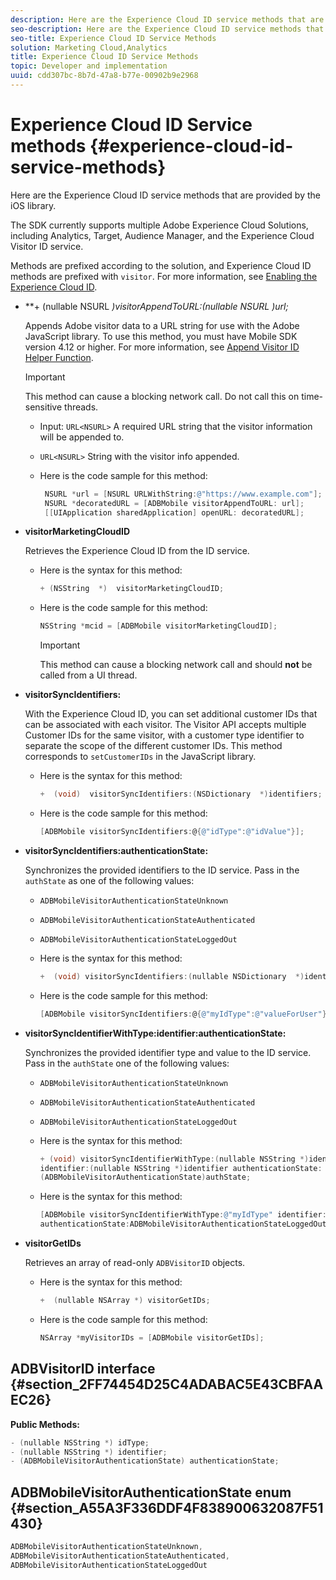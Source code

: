```yaml
---
description: Here are the Experience Cloud ID service methods that are provided by the iOS library.
seo-description: Here are the Experience Cloud ID service methods that are provided by the iOS library.
seo-title: Experience Cloud ID Service Methods
solution: Marketing Cloud,Analytics
title: Experience Cloud ID Service Methods
topic: Developer and implementation
uuid: cdd307bc-8b7d-47a8-b77e-00902b9e2968
---
```


# Experience Cloud ID Service methods {#experience-cloud-id-service-methods}

Here are the Experience Cloud ID service methods that are provided by the iOS library.

The SDK currently supports multiple Adobe Experience Cloud Solutions, including Analytics, Target, Audience Manager, and the Experience Cloud Visitor ID service.

Methods are prefixed according to the solution, and Experience Cloud ID methods are prefixed with `visitor`. For more information, see [Enabling the Experience Cloud ID](/help/ios/marketing-cloud/mcvid.md). 

* **+ (nullable NSURL *)visitorAppendToURL:(nullable NSURL *)url;**

  Appends Adobe visitor data to a URL string for use with the Adobe JavaScript library. To use this method, you must have Mobile SDK version 4.12 or higher. For more information, see [Append Visitor ID Helper Function](https://marketing.adobe.com/resources/help/en_US/mcvid/mcvid-appendvisitorid.html). 
  
  >[!IMPORTANT]
  >
  >This method can cause a blocking network call. Do not call this on time-sensitive threads. 

  * Input: `URL<NSURL>`
    A required URL string that the visitor information will be appended to. 
  * `URL<NSURL>` 
    String with the visitor info appended. 

  * Here is the code sample for this method:

    ```objective-c
     NSURL *url = [NSURL URLWithString:@"https://www.example.com"];  
     NSURL *decoratedURL = [ADBMobile visitorAppendToURL: url];  
     [[UIApplication sharedApplication] openURL: decoratedURL];  
     ```

* **visitorMarketingCloudID**

  Retrieves the Experience Cloud ID from the ID service.

  * Here is the syntax for this method:

    ```objective-c
    + (NSString  *)  visitorMarketingCloudID;
    ```

  * Here is the code sample for this method:

    ```objective-c
    NSString *mcid = [ADBMobile visitorMarketingCloudID]; 
    ```

    >[!IMPORTANT]
    >
    >This method can cause a blocking network call and should **not** be called from a UI thread.

* **visitorSyncIdentifiers:**

  With the Experience Cloud ID, you can set additional customer IDs that can be associated with each visitor. The Visitor API accepts multiple Customer IDs for the same visitor, with a customer type identifier to separate the scope of the different customer IDs. This method corresponds to `setCustomerIDs` in the JavaScript library. 

  * Here is the syntax for this method:

    ```objective-c
    +  (void)  visitorSyncIdentifiers:(NSDictionary  *)identifiers;
    ```

  * Here is the code sample for this method:

    ```objective-c
    [ADBMobile visitorSyncIdentifiers:@{@"idType":@"idValue"}];
    ```

* **visitorSyncIdentifiers:authenticationState:**

  Synchronizes the provided identifiers to the ID service. Pass in the `authState` as one of the following values: 

  * `ADBMobileVisitorAuthenticationStateUnknown` 
  * `ADBMobileVisitorAuthenticationStateAuthenticated` 
  * `ADBMobileVisitorAuthenticationStateLoggedOut`

  * Here is the syntax for this method:

    ```objective-c
    +  (void) visitorSyncIdentifiers:(nullable NSDictionary  *)identifiers  authenticationState:(ADBMobileVisitorAuthenticationState)authState; 
    ```

  * Here is the code sample for this method:

    ```objective-c
    [ADBMobile visitorSyncIdentifiers:@{@"myIdType":@"valueForUser"}  authenticationState:ADBMobileVisitorAuthenticationStateAuthenticated]; 
    ```

* **visitorSyncIdentifierWithType:identifier:authenticationState:**

  Synchronizes the provided identifier type and value to the ID service. Pass in the `authState` one of the following values:

  * `ADBMobileVisitorAuthenticationStateUnknown` 
  * `ADBMobileVisitorAuthenticationStateAuthenticated`  
  * `ADBMobileVisitorAuthenticationStateLoggedOut` 

  * Here is the syntax for this method:

    ```objective-c
    + (void) visitorSyncIdentifierWithType:(nullable NSString *)identifierType  
    identifier:(nullable NSString *)identifier authenticationState:
    (ADBMobileVisitorAuthenticationState)authState; 
    ```

  * Here is the syntax for this method:

    ```objective-c
    [ADBMobile visitorSyncIdentifierWithType:@"myIdType" identifier:@"valueForUser"  
    authenticationState:ADBMobileVisitorAuthenticationStateLoggedOut]; 
    ```

* **visitorGetIDs**

   Retrieves an array of read-only `ADBVisitorID` objects. 

  * Here is the syntax for this method:

     ```objective-c
    +  (nullable NSArray *) visitorGetIDs;
    ```

  * Here is the code sample for this method:

    ```objective-c
    NSArray *myVisitorIDs = [ADBMobile visitorGetIDs];
    ```

## ADBVisitorID interface {#section_2FF74454D25C4ADABAC5E43CBFAAEC26}

**Public Methods:**

```objective-c
- (nullable NSString *) idType; 
- (nullable NSString *) identifier; 
- (ADBMobileVisitorAuthenticationState) authenticationState; 

```

## ADBMobileVisitorAuthenticationState enum {#section_A55A3F336DDF4F838900632087F51430}

```objective-c
ADBMobileVisitorAuthenticationStateUnknown, 
ADBMobileVisitorAuthenticationStateAuthenticated, 
ADBMobileVisitorAuthenticationStateLoggedOut
```


